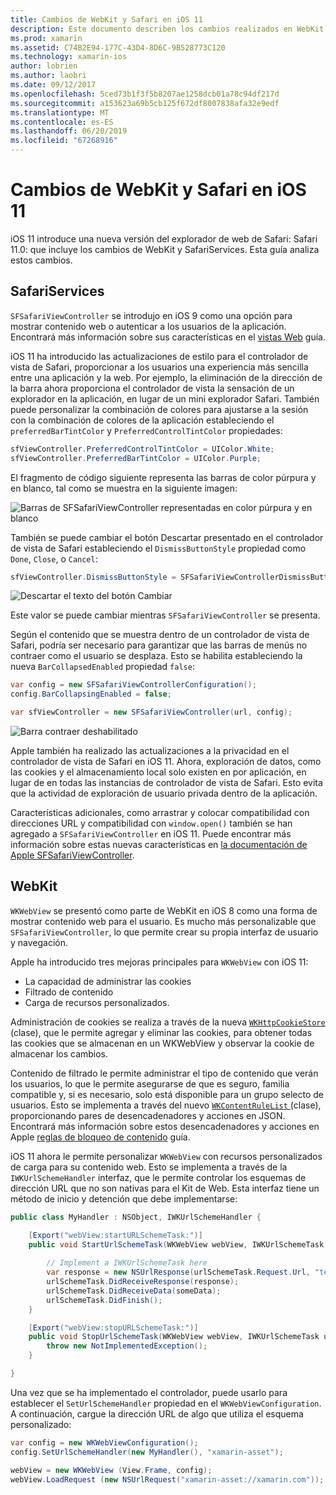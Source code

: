 ```yaml
---
title: Cambios de WebKit y Safari en iOS 11
description: Este documento describen los cambios realizados en WebKit y la plataforma de servicios de Safari en iOS 11. Describe cómo trabajar con un estilo de las actualizaciones en SFSafariViewController y las nuevas características de WKWebView.
ms.prod: xamarin
ms.assetid: C74B2E94-177C-43D4-8D6C-9B528773C120
ms.technology: xamarin-ios
author: lobrien
ms.author: laobri
ms.date: 09/12/2017
ms.openlocfilehash: 5ced73b1f3f5b8207ae1258dcb01a78c94df217d
ms.sourcegitcommit: a153623a69b5cb125f672df8007838afa32e9edf
ms.translationtype: MT
ms.contentlocale: es-ES
ms.lasthandoff: 06/20/2019
ms.locfileid: "67268916"
---
```

# <a name="webkit-and-safari-changes-in-ios-11"></a>Cambios de WebKit y Safari en iOS 11

iOS 11 introduce una nueva versión del explorador de web de Safari: Safari 11.0: que incluye los cambios de WebKit y SafariServices. Esta guía analiza estos cambios.

## <a name="safariservices"></a>SafariServices

`SFSafariViewController` se introdujo en iOS 9 como una opción para mostrar contenido web o autenticar a los usuarios de la aplicación. Encontrará más información sobre sus características en el [vistas Web](~/ios/user-interface/controls/uiwebview.md#safariviewcontroller) guía.

iOS 11 ha introducido las actualizaciones de estilo para el controlador de vista de Safari, proporcionar a los usuarios una experiencia más sencilla entre una aplicación y la web. Por ejemplo, la eliminación de la dirección de la barra ahora proporciona el controlador de vista la sensación de un explorador en la aplicación, en lugar de un mini explorador Safari. También puede personalizar la combinación de colores para ajustarse a la sesión con la combinación de colores de la aplicación estableciendo el `preferredBarTintColor` y `PreferredControlTintColor` propiedades:

```csharp
sfViewController.PreferredControlTintColor = UIColor.White;
sfViewController.PreferredBarTintColor = UIColor.Purple;
```

El fragmento de código siguiente representa las barras de color púrpura y en blanco, tal como se muestra en la siguiente imagen:

![Barras de SFSafariViewController representadas en color púrpura y en blanco](web-images/image1.png)

También se puede cambiar el botón Descartar presentado en el controlador de vista de Safari estableciendo el `DismissButtonStyle` propiedad como `Done`, `Close`, o `Cancel`:

```csharp
sfViewController.DismissButtonStyle = SFSafariViewControllerDismissButtonStyle.Close;
```

![Descartar el texto del botón Cambiar](web-images/image2.png)

Este valor se puede cambiar mientras `SFSafariViewController` se presenta.


Según el contenido que se muestra dentro de un controlador de vista de Safari, podría ser necesario para garantizar que las barras de menús no contraer como el usuario se desplaza. Esto se habilita estableciendo la nueva `BarCollapsedEnabled` propiedad `false`:

```csharp
var config = new SFSafariViewControllerConfiguration();
config.BarCollapsingEnabled = false;

var sfViewController = new SFSafariViewController(url, config);
```

![Barra contraer deshabilitado](web-images/image3.png)

Apple también ha realizado las actualizaciones a la privacidad en el controlador de vista de Safari en iOS 11. Ahora, exploración de datos, como las cookies y el almacenamiento local solo existen en por aplicación, en lugar de en todas las instancias de controlador de vista de Safari. Esto evita que la actividad de exploración de usuario privada dentro de la aplicación.

Características adicionales, como arrastrar y colocar compatibilidad con direcciones URL y compatibilidad con `window.open()` también se han agregado a `SFSafariViewController` en iOS 11. Puede encontrar más información sobre estas nuevas características en [la documentación de Apple SFSafariViewController](https://developer.apple.com/documentation/safariservices/sfsafariviewcontroller?changes=latest_minor).


## <a name="webkit"></a>WebKit

`WKWebView` se presentó como parte de WebKit en iOS 8 como una forma de mostrar contenido web para el usuario. Es mucho más personalizable que `SFSafariViewController`, lo que permite crear su propia interfaz de usuario y navegación.

Apple ha introducido tres mejoras principales para `WKWebView` con iOS 11: 

- La capacidad de administrar las cookies
- Filtrado de contenido
- Carga de recursos personalizados. 

Administración de cookies se realiza a través de la nueva [ `WKHttpCookieStore` ](https://developer.apple.com/documentation/webkit/wkhttpcookiestore) (clase), que le permite agregar y eliminar las cookies, para obtener todas las cookies que se almacenan en un WKWebView y observar la cookie de almacenar los cambios.

Contenido de filtrado le permite administrar el tipo de contenido que verán los usuarios, lo que le permite asegurarse de que es seguro, familia compatible y, si es necesario, solo está disponible para un grupo selecto de usuarios. Esto se implementa a través del nuevo [ `WKContentRuleList` ](https://developer.apple.com/documentation/webkit/wkcontentrulelist) (clase), proporcionando pares de desencadenadores y acciones en JSON. Encontrará más información sobre estos desencadenadores y acciones en Apple [reglas de bloqueo de contenido](https://developer.apple.com/library/content/documentation/Extensions/Conceptual/ContentBlockingRules/Introduction/Introduction.html) guía.

iOS 11 ahora le permite personalizar `WKWebView` con recursos personalizados de carga para su contenido web. Esto se implementa a través de la `IWKUrlSchemeHandler` interfaz, que le permite controlar los esquemas de dirección URL que no son nativas para el Kit de Web. Esta interfaz tiene un método de inicio y detención que debe implementarse:

```csharp
public class MyHandler : NSObject, IWKUrlSchemeHandler {

    [Export("webView:startURLSchemeTask:")]
    public void StartUrlSchemeTask(WKWebView webView, IWKUrlSchemeTask urlSchemeTask){
        
        // Implement a IWKUrlSchemeTask here
        var response = new NSUrlResponse(urlSchemeTask.Request.Url, "text/html", ContentLength, null);
        urlSchemeTask.DidReceiveResponse(response);
        urlSchemeTask.DidReceiveData(someData);
        urlSchemeTask.DidFinish();
    }

    [Export("webView:stopURLSchemeTask:")]
    public void StopUrlSchemeTask(WKWebView webView, IWKUrlSchemeTask urlSchemeTask){
        throw new NotImplementedException();
    }

}
``` 

Una vez que se ha implementado el controlador, puede usarlo para establecer el `SetUrlSchemeHandler` propiedad en el `WKWebViewConfiguration`. A continuación, cargue la dirección URL de algo que utiliza el esquema personalizado:

```csharp
var config = new WKWebViewConfiguration();
config.SetUrlSchemeHandler(new MyHandler(), "xamarin-asset");

webView = new WKWebView (View.Frame, config);
webView.LoadRequest (new NSUrlRequest("xamarin-asset://xamarin.com"));
```

